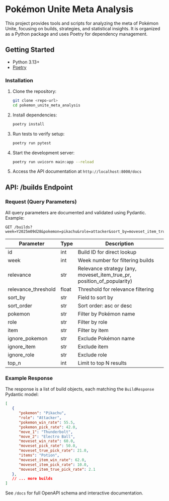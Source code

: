# Pokémon Unite Meta Analysis

This project provides tools and scripts for analyzing the meta of Pokémon Unite, focusing on builds, strategies, and statistical insights. It is organized as a
Python package and uses Poetry for dependency management.

## Getting Started

- Python 3.13+
- [Poetry](https://python-poetry.org/)

### Installation
1. Clone the repository:
   ```bash
   git clone <repo-url>
   cd pokemon_unite_meta_analysis
   ```
2. Install dependencies:
   ```bash
   poetry install
   ```
3. Run tests to verify setup:
   ```bash
   poetry run pytest
   ```
4. Start the development server:
   ```bash
   poetry run uvicorn main:app --reload
   ```
5. Access the API documentation at `http://localhost:8000/docs`

## API: /builds Endpoint

### Request (Query Parameters)

All query parameters are documented and validated using Pydantic. Example:

```
GET /builds?week=Y2025m09d28&pokemon=pikachu&role=attacker&sort_by=moveset_item_true_pick_rate&sort_order=desc&top_n=5
```

| Parameter           | Type      | Description                                      |
|---------------------|-----------|--------------------------------------------------|
| id                  | int       | Build ID for direct lookup                       |
| week                | int       | Week number for filtering builds                 |
| relevance           | str       | Relevance strategy (any, moveset_item_true_pr, position_of_popularity) |
| relevance_threshold | float     | Threshold for relevance filtering                |
| sort_by             | str       | Field to sort by                                 |
| sort_order          | str       | Sort order: asc or desc                          |
| pokemon             | str       | Filter by Pokémon name                           |
| role                | str       | Filter by role                                   |
| item                | str       | Filter by item                                   |
| ignore_pokemon      | str       | Exclude Pokémon name                             |
| ignore_item         | str       | Exclude item                                     |
| ignore_role         | str       | Exclude role                                     |
| top_n               | int       | Limit to top N results                           |

### Example Response

The response is a list of build objects, each matching the `BuildResponse` Pydantic model:

```json
[
   {
      "pokemon": "Pikachu",
      "role": "Attacker",
      "pokemon_win_rate": 55.5,
      "pokemon_pick_rate": 42.0,
      "move_1": "Thunderbolt",
      "move_2": "Electro Ball",
      "moveset_win_rate": 60.0,
      "moveset_pick_rate": 50.0,
      "moveset_true_pick_rate": 21.0,
      "items": "Potion",
      "moveset_item_win_rate": 62.0,
      "moveset_item_pick_rate": 10.0,
      "moveset_item_true_pick_rate": 2.1
   },
   // ... more builds
]
```

See `/docs` for full OpenAPI schema and interactive documentation.
